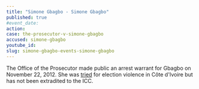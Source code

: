 ```yaml
---
title: "Simone Gbagbo - Simone Gbagbo"
published: true
#event_date:
action:
case: the-prosecutor-v-simone-gbagbo
accused: simone-gbagbo
youtube_id:
slug: simone-gbagbo-events-simone-gbagbo
---
```


The Office of the Prosecutor made public an arrest warrant for Gbagbo on November 22, 2012. She was [tried](http://www.france24.com/en/20150310-simone-gbagbo-wife-first-lady-ivory-coast-jailed-20-years-election-violence-court-sentence/) for election violence in Côte d'Ivoire but has not been extradited to the ICC.


